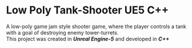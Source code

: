 
# Low Poly Tank-Shooter UE5 C++ 

A low-poly game jam style shooter game, where the player controls a tank with a goal of 
destroying enemy tower-turrets. <br />
This project was created in ***Unreal Engine-5*** and 
developed in ***C++***
